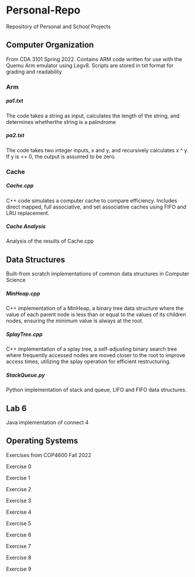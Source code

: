 # Personal-Repo
Repository of Personal and School Projects

## Computer Organization
From CDA 3101 Spring 2022. Contains ARM code written for use with the Quemu Arm emulator using Legv8. Scripts are stored in txt format for grading and readability

### Arm
##### pa1.txt 
The code takes a string as input, calculates the length of the string, and determines whetherthe string is a palindrome
##### pa2.txt
The code takes two integer inputs, x and y, and recursively calculates x ^ y. If y is <= 0, the output is assumed to be zero.

### Cache
##### Cache.cpp
C++ code simulates a computer cache to compare efficiency. Includes direct mapped, full associative, and set associative caches using FIFO and LRU replacement.
##### Cache Analysis
Analysis of the results of Cache.cpp

## Data Structures
Built-from scratch implementations of common data structures in Computer Science
##### MinHeap.cpp
C++ implementation of a MinHeap, a binary tree data structure where the value of each parent node is less than or equal to the values of its children nodes, ensuring the minimum value is always at the root.
##### SplayTree.cpp
C++ implementation of a splay tree, a self-adjusting binary search tree where frequently accessed nodes are moved closer to the root to improve access times, utilizing the splay operation for efficient restructuring.
##### StackQueue.py
Python implementation of stack and queue, LIFO and FIFO data structures.

## Lab 6
Java implementation of connect 4

## Operating Systems
Exercises from COP4600 Fall 2022

Exercise 0

Exercise 1

Exercise 2

Exercise 3

Exercise 4

Exercise 5

Exercise 6

Exercise 7

Exercise 8

Exercise 9
